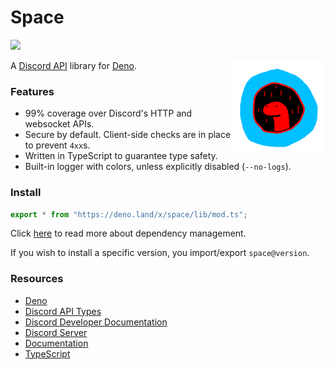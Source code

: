 # Space

[![](https://canary.discord.com/api/guilds/812458966357377067/widget.png)](https://discord.gg/UQuA3EwXCV)

<img align=right src=assets/space_logo.png height=150px>

A [Discord API](https://discord.dev/) library for [Deno](https://deno.land/).

### Features

- 99% coverage over Discord's HTTP and websocket APIs.
- Secure by default. Client-side checks are in place to prevent `4xx`s.
- Written in TypeScript to guarantee type safety.
- Built-in logger with colors, unless explicitly disabled (`--no-logs`).

### Install

```ts
export * from "https://deno.land/x/space/lib/mod.ts";
```

Click [here](https://deno.land/manual/examples/manage_dependencies) to read more
about dependency management.

If you wish to install a specific version, you import/export `space@version`.

### Resources

- [Deno](https://deno.land/)
- [Discord API Types](https://github.com/discordjs/discord-api-types)
- [Discord Developer Documentation](https://discord.dev/)
- [Discord Server](https://discord.gg/UQuA3EwXCV)
- [Documentation](https://doc.deno.land/https/deno.land/x/space/lib/mod.ts)
- [TypeScript](https://www.typescriptlang.org/)
